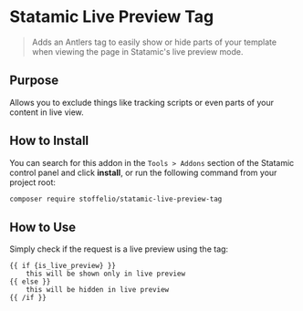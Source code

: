 # Statamic Live Preview Tag

> Adds an Antlers tag to easily show or hide parts of your template when viewing the page in Statamic's live preview mode.

## Purpose

Allows you to exclude things like tracking scripts or even parts of your content in live view.

## How to Install

You can search for this addon in the `Tools > Addons` section of the Statamic control panel and click **install**, or run the following command from your project root:

``` bash
composer require stoffelio/statamic-live-preview-tag
```

## How to Use

Simply check if the request is a live preview using the tag:

```
{{ if {is_live_preview} }}
    this will be shown only in live preview
{{ else }}
    this will be hidden in live preview
{{ /if }}
```
